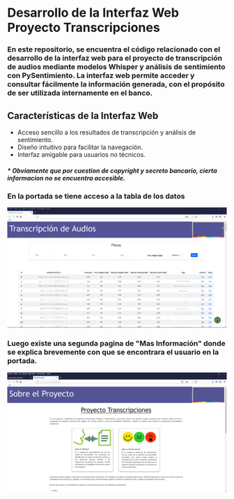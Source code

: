 # Desarrollo de la Interfaz Web Proyecto Transcripciones

### En este repositorio, se encuentra el código relacionado con el desarrollo de la interfaz web para el proyecto de transcripción de audios mediante modelos Whisper y análisis de sentimiento con PySentimiento. La interfaz web permite acceder y consultar fácilmente la información generada, con el propósito de ser utilizada internamente en el banco. 

## Características de la Interfaz Web
<ul>
    <li>Acceso sencillo a los resultados de transcripción y análisis de sentimiento.</li>
    <li>Diseño intuitivo para facilitar la navegación.</li>
    <li>Interfaz amigable para usuarios no técnicos.</li>
</ul>

##### * Obviamente que por cuestion de copyright y secreto bancario, cierta informacion no se encuentra accesible.

### En la portada se tiene acceso a la tabla de los datos 
<a href="https://github.com/gcallegari19/desarrollo_interfaz_transcripciones">
    <img src="/transcripciones-portada.png">
</a>

### Luego existe una segunda pagina de "Mas Información" donde se explica brevemente con que se encontrara el usuario en la portada.
<a href="https://github.com/gcallegari19/desarrollo_interfaz_transcripciones">
    <img src="/transcripciones-mas_info.png">
</a>
